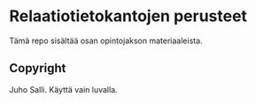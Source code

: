 # Relaatiotietokantojen perusteet

Tämä repo sisältää osan opintojakson materiaaleista.

## Copyright

Juho Salli. Käyttä vain luvalla.
